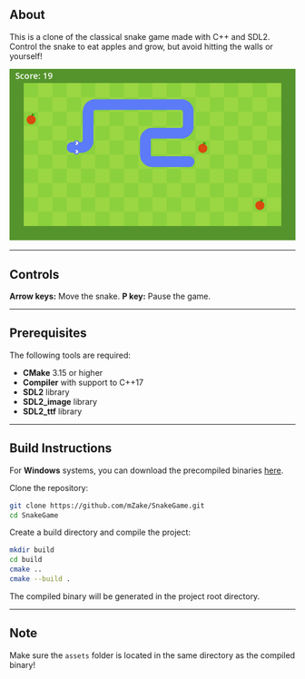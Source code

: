 ## About
This is a clone of the classical snake game made with C++ and SDL2.
Control the snake to eat apples and grow, but avoid hitting the walls or yourself!

![Image](images/Screenshot.PNG)

---

## Controls
**Arrow keys:** Move the snake.
**P key:** Pause the game.

---

## Prerequisites
The following tools are required:
- **CMake** 3.15 or higher
- **Compiler** with support to C++17
- **SDL2** library
- **SDL2_image** library
- **SDL2_ttf** library

---

## Build Instructions
For **Windows** systems, you can download the precompiled binaries [here](releases/tag/v1.0.0).

Clone the repository:
```sh
git clone https://github.com/mZake/SnakeGame.git
cd SnakeGame
```

Create a build directory and compile the project:
```sh
mkdir build
cd build
cmake ..
cmake --build .
```

The compiled binary will be generated in the project root directory.

---

## Note
Make sure the `assets` folder is located in the same directory as the compiled binary!
